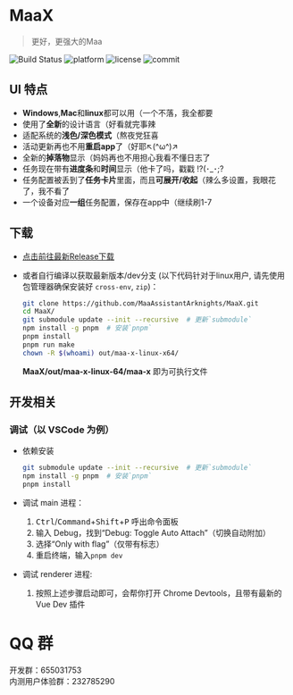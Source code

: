 # MaaX
> 更好，更强大的Maa

![Build Status](https://github.com/MaaAssistantArknights/MeoAsstElectronUI/workflows/Build%2FRelease/badge.svg) ![platform](https://img.shields.io/badge/platform-Windows%20%7C%20Linux%20%7C%20macOS-blueviolet) ![license](https://img.shields.io/github/license/MaaAssistantArknights/MeoAsstElectronUI) ![commit](https://img.shields.io/github/commit-activity/m/MaaAssistantArknights/MeoAsstElectronUI?color=%23ff69b4)

## UI 特点

* **Windows**,**Mac**和**linux**都可以用（一个不落，我全都要
* 使用了**全新**的设计语言（好看就完事辣
* 适配系统的**浅色/深色模式**（熬夜党狂喜
* 活动更新再也不用**重启app**了（好耶↖(^ω^)↗
* 全新的**掉落物**显示（妈妈再也不用担心我看不懂日志了
* 任务现在带有**进度条**和**时间**显示（他卡了吗，戳戳 !?(･_･;?
* 任务配置被丢到了**任务卡片**里面，而且**可展开/收起**（辣么多设置，我眼花了，我不看了
* 一个设备对应**一组**任务配置，保存在app中（继续刷1-7


## 下载

- [点击前往最新Release下载](https://github.com/MaaAssistantArknights/MaaX/releases/latest)
- 或者自行编译以获取最新版本/dev分支
  (以下代码针对于linux用户, 请先使用包管理器确保安装好 `cross-env`, `zip`)：

  ```bash
  git clone https://github.com/MaaAssistantArknights/MaaX.git
  cd MaaX/
  git submodule update --init --recursive  # 更新`submodule`
  npm install -g pnpm  # 安装`pnpm`
  pnpm install
  pnpm run make
  chown -R $(whoami) out/maa-x-linux-x64/
  ```
  **MaaX/out/maa-x-linux-64/maa-x** 即为可执行文件

## 开发相关

### 调试（以 VSCode 为例）

* 依赖安装
  
  ```bash
  git submodule update --init --recursive  # 更新`submodule`
  npm install -g pnpm  # 安装`pnpm`
  pnpm install
  ```

* 调试 main 进程：
  1. <kbd>Ctrl</kbd>/<kbd>Command</kbd>+<kbd>Shift</kbd>+<kbd>P</kbd> 呼出命令面板
  2. 输入 Debug，找到“Debug: Toggle Auto Attach”（切换自动附加）
  3. 选择“Only with flag”（仅带有标志）
  4. 重启终端，输入`pnpm dev`

* 调试 renderer 进程:
  1. 按照上述步骤启动即可，会帮你打开 Chrome Devtools，且带有最新的 Vue Dev 插件

# QQ 群

开发群：655031753  
内测用户体验群：232785290
